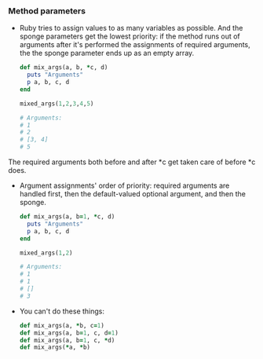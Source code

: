 ### Method parameters

* Ruby tries to assign values to as many variables as possible. And the sponge parameters get the lowest priority: if the method runs out of arguments after it's performed the assignments of required arguments, the the sponge parameter ends up as an empty array.

    ```ruby
    def mix_args(a, b, *c, d)
      puts "Arguments"
      p a, b, c, d
    end

    mixed_args(1,2,3,4,5)

    # Arguments:
    # 1
    # 2
    # [3, 4]
    # 5
    ```
The required arguments both before and after *c get taken care of before *c does.

* Argument assignments' order of priority: required arguments are handled first, then the default-valued optional argument, and then the sponge.

    ```ruby
    def mix_args(a, b=1, *c, d)
      puts "Arguments"
      p a, b, c, d
    end

    mixed_args(1,2)

    # Arguments:
    # 1
    # 1
    # []
    # 3
    ```

* You can't do these things:

    ```ruby
    def mix_args(a, *b, c=1)
    def mix_args(a, b=1, c, d=1)
    def mix_args(a, b=1, c, *d)
    def mix_args(*a, *b)
    ```
